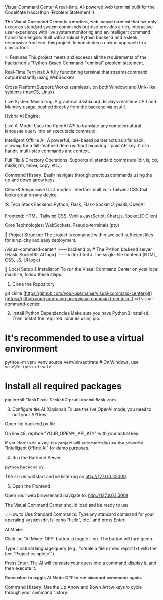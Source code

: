 Visual Command Center
A real-time, AI-powered web terminal built for the CodeMate Hackathon (Problem Statement 1).

The Visual Command Center is a modern, web-based terminal that not only executes standard system commands but also provides a rich, interactive user experience with live system monitoring and an intelligent command translation engine. Built with a robust Python backend and a sleek, responsive frontend, this project demonstrates a unique approach to a classic tool.

✨ Features
This project meets and exceeds all the requirements of the hackathon's "Python-Based Command Terminal" problem statement.

Real-Time Terminal: A fully functioning terminal that streams command output instantly using WebSockets.

Cross-Platform Support: Works seamlessly on both Windows and Unix-like systems (macOS, Linux).

Live System Monitoring: A graphical dashboard displays real-time CPU and Memory usage, pushed directly from the backend via psutil.

Hybrid AI Engine:

Live AI Mode: Uses the OpenAI API to translate any complex natural language query into an executable command.

Intelligent Offline AI: A powerful, rule-based parser acts as a fallback, allowing for a full-featured demo without requiring a paid API key. It can handle multi-step commands and context.

Full File & Directory Operations: Supports all standard commands (dir, ls, cd, mkdir, rm, move, copy, etc.).

Command History: Easily navigate through previous commands using the up and down arrow keys.

Clean & Responsive UI: A modern interface built with Tailwind CSS that looks great on any device.

🛠️ Tech Stack
Backend: Python, Flask, Flask-SocketIO, psutil, OpenAI

Frontend: HTML, Tailwind CSS, Vanilla JavaScript, Chart.js, Socket.IO Client

Core Technologies: WebSockets, Pseudo-terminals (pty)

📂 Project Structure
The project is contained within two self-sufficient files for simplicity and easy deployment.

/visual-command-center/
├── backend.py        # The Python backend server (Flask, SocketIO, AI logic)
└── index.html        # The single-file frontend (HTML, CSS, JS, UI logic)

🚀 Local Setup & Installation
To run the Visual Command Center on your local machine, follow these steps:

1. Clone the Repository

git clone [https://github.com/your-username/visual-command-center.git](https://github.com/your-username/visual-command-center.git)
cd visual-command-center

2. Install Python Dependencies
Make sure you have Python 3 installed. Then, install the required libraries using pip.

# It's recommended to use a virtual environment
python -m venv venv
source venv/bin/activate  # On Windows, use `venv\Scripts\activate`

# Install all required packages
pip install Flask Flask-SocketIO psutil openai flask-cors

3. Configure the AI (Optional)
To use the live OpenAI mode, you need to add your API key:

Open the backend.py file.

On line 48, replace "YOUR_OPENAI_API_KEY" with your actual key.

If you don't add a key, the project will automatically use the powerful "Intelligent Offline AI" for demo purposes.

4. Run the Backend Server

python backend.py

The server will start and be listening on http://127.0.0.1:5000.

5. Open the Frontend

Open your web browser and navigate to: http://127.0.0.1:5000

The Visual Command Center should load and be ready to use.

💡 How to Use
Standard Commands: Type any standard command for your operating system (dir, ls, echo "hello", etc.) and press Enter.

AI Mode:

Click the "AI Mode: OFF" button to toggle it on. The button will turn green.

Type a natural language query (e.g., "create a file named report.txt with the text 'Project complete'").

Press Enter. The AI will translate your query into a command, display it, and then execute it.

Remember to toggle AI Mode OFF to run standard commands again.

Command History: Use the Up Arrow and Down Arrow keys to cycle through your command history.